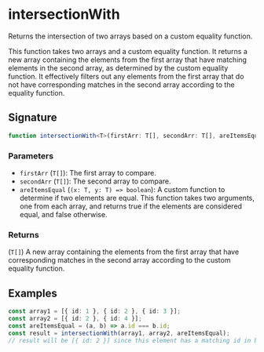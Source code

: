 # intersectionWith

Returns the intersection of two arrays based on a custom equality function.

This function takes two arrays and a custom equality function. It returns a new array containing
the elements from the first array that have matching elements in the second array, as determined
by the custom equality function. It effectively filters out any elements from the first array that
do not have corresponding matches in the second array according to the equality function.

## Signature

```typescript
function intersectionWith<T>(firstArr: T[], secondArr: T[], areItemsEqual: (x: T, y: T) => boolean): T[];
```

### Parameters

- `firstArr` (`T[]`): The first array to compare.
- `secondArr` (`T[]`): The second array to compare.
- `areItemsEqual` (`(x: T, y: T) => boolean`): A custom function to determine if two elements are equal. This function takes two arguments, one from each array, and returns true if the elements are considered equal, and false otherwise.

### Returns

(`T[]`) A new array containing the elements from the first array that have corresponding matches in the second array according to the custom equality function.

## Examples

```typescript
const array1 = [{ id: 1 }, { id: 2 }, { id: 3 }];
const array2 = [{ id: 2 }, { id: 4 }];
const areItemsEqual = (a, b) => a.id === b.id;
const result = intersectionWith(array1, array2, areItemsEqual);
// result will be [{ id: 2 }] since this element has a matching id in both arrays.
```
